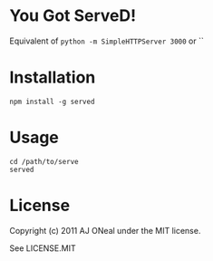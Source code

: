 You Got ServeD!
===

Equivalent of `python -m SimpleHTTPServer 3000` or ``

Installation
===

    npm install -g served

Usage
===

    cd /path/to/serve
    served

License
===

Copyright (c) 2011 AJ ONeal under the MIT license.

See LICENSE.MIT
